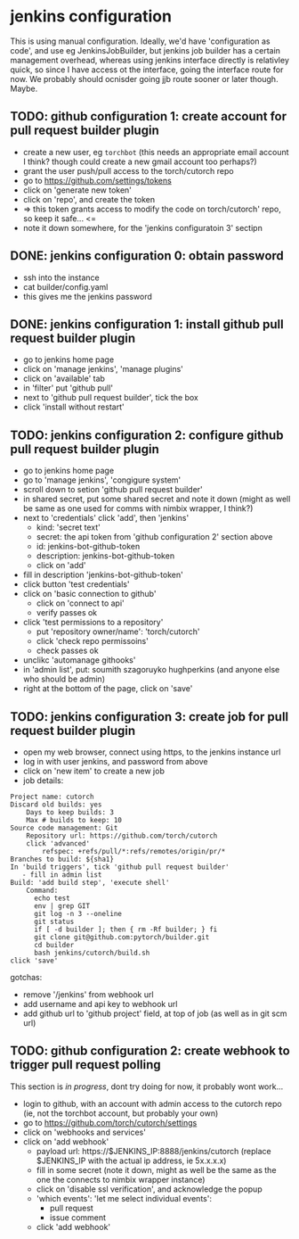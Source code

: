 # jenkins configuration

This is using manual configuration.  Ideally, we'd have 'configuration as code', and use eg JenkinsJobBuilder, but jenkins job builder has a certain management overhead, whereas using jenkins interface directly is relativley quick, so since I have access ot the interface, going the interface route for now.  We probably should ocnisder going jjb route sooner or later though.  Maybe.

## TODO: github configuration 1: create account for pull request builder plugin

- create a new user, eg `torchbot` (this needs an appropriate email account I think? though could create a new gmail account too perhaps?)
- grant the user push/pull access to the torch/cutorch repo
- go to https://github.com/settings/tokens
- click on 'generate new token'
- click on 'repo', and create the token
- => this token grants access to modify the code on torch/cutorch' repo, so keep it safe... <=
- note it down somewhere, for the 'jenkins configuratoin 3' sectipn

## DONE: jenkins configuration 0: obtain password

- ssh into the instance
- cat builder/config.yaml
- this gives me the jenkins password


## DONE: jenkins configuration 1: install github pull request builder plugin

- go to jenkins home page
- click on 'manage jenkins', 'manage plugins'
- click on 'available' tab
- in 'filter' put 'github pull'
- next to 'github pull request builder', tick the box
- click 'install without restart'

## TODO: jenkins configuration 2: configure github pull request builder plugin

- go to jenkins home page
- go to 'manage jenkins', 'congigure system'
- scroll down to setion 'github pull request builder'
- in shared secret, put some shared secret and note it down (might as well be same as one used for comms with nimbix wrapper, I think?)
- next to 'credentials' click 'add', then 'jenkins'
   - kind: 'secret text'
   - secret: the api token from 'github configuration 2' section above
   - id: jenkins-bot-github-token
   - description: jenkins-bot-github-token
   - click on 'add'
- fill in description 'jenkins-bot-github-token'
- click button 'test credentials'
- click on 'basic connection to github'
   - click on 'connect to api'
   - verify passes ok
- click 'test permissions to a repository'
   - put 'repository owner/name': 'torch/cutorch'
   - click 'check repo permissoins'
   - check passes ok
- unclikc 'automanage githooks'
- in 'admin list', put:
    soumith
    szagoruyko
    hughperkins
(and anyone else who should be admin)
- right at the bottom of the page, click on 'save'

## TODO: jenkins configuration 3: create job for pull request builder plugin

- open my web browser, connect using https, to the jenkins instance url
- log in with user jenkins, and password from above
- click on 'new item' to create a new job
- job details:
```
Project name: cutorch
Discard old builds: yes
    Days to keep builds: 3
    Max # builds to keep: 10
Source code management: Git
    Repository url: https://github.com/torch/cutorch
    click 'advanced'
        refspec: +refs/pull/*:refs/remotes/origin/pr/*
Branches to build: ${sha1}
In 'build triggers', tick 'github pull request builder'
   - fill in admin list
Build: 'add build step', 'execute shell'
    Command:
      echo test
      env | grep GIT
      git log -n 3 --oneline
      git status
      if [ -d builder ]; then { rm -Rf builder; } fi
      git clone git@github.com:pytorch/builder.git
      cd builder
      bash jenkins/cutorch/build.sh
click 'save'
```

gotchas:
- remove '/jenkins' from webhook url
- add username and api key to webhook url
- add github url to 'github project' field, at top of job (as well as in git scm url)

## TODO: github configuration 2: create webhook to trigger pull request polling

This section is *in progress*, dont try doing for now, it probably wont work...

- login to github, with an account with admin access to the cutorch repo (ie, not the torchbot account, but probably your own)
- go to https://github.com/torch/cutorch/settings
- click on 'webhooks and services'
- click on 'add webhook'
  - payload url: https://$JENKINS_IP:8888/jenkins/cutorch   (replace $JENKINS_IP with the actual ip address, ie 5x.x.x.x)
  - fill in some secret (note it down, might as well be the same as the one the connects to nimbix wrapper instance)
  - click on 'disable ssl verification', and acknowledge the popup
  - 'which events': 'let me select individual events':
    - pull request
    - issue comment
  - click 'add webhook'
